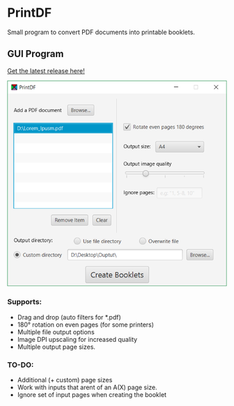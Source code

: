 # PrintDF
Small program to convert PDF documents into printable booklets.

## GUI Program
[Get the latest release here!](/releases/latest)

![PrintDF GUI Screenshot](Screenshot_1.png)

### Supports:
* Drag and drop (auto filters for *.pdf)
* 180° rotation on even pages (for some printers)
* Multiple file output options
* Image DPI upscaling for increased quality
* Multiple output page sizes.

### TO-DO:
* Additional (+ custom) page sizes
* Work with inputs that arent of an A(X) page size.
* Ignore set of input pages when creating the booklet
